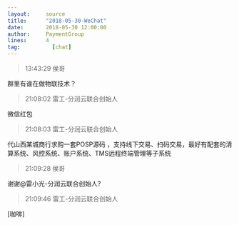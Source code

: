 ```yaml
---
layout:     source 
title:      "2018-05-30-WeChat"
date:       2018-05-30 12:00:00
author:     PaymentGroup
lines:      4 
tag:		  [chat]
---
```

> 13:43:29  侯哥  
   
群里有谁在做物联技术？  
   
> 21:08:02  雷工-分润云联合创始人  
   
微信红包  
   
> 21:08:03  雷工-分润云联合创始人  
   
代山西某城商行求购一套POSP源码  ，支持线下交易、扫码交易，最好有配套的清算系统、风控系统、账户系统、TMS远程终端管理等子系统  
   
> 21:09:28  侯哥  
   
谢谢@雷小光-分润云联合创始人?  
   
> 21:09:46  雷工-分润云联合创始人  
   
[咖啡]  
   
